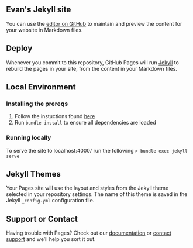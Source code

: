 ## Evan's Jekyll site

You can use the [editor on GitHub](https://github.com/laestrada/laestrada.github.io/edit/master/README.md) to maintain and preview the content for your website in Markdown files.

## Deploy
Whenever you commit to this repository, GitHub Pages will run [Jekyll](https://jekyllrb.com/) to rebuild the pages in your site, from the content in your Markdown files.

## Local Environment
### Installing the prereqs
1. Follow the instuctions found [here](https://jekyllrb.com/docs/)
2. Run `bundle install` to ensure all dependencies are loaded
### Running locally
To serve the site to localhost:4000/ run the following
`> bundle exec jekyll serve`
## Jekyll Themes

Your Pages site will use the layout and styles from the Jekyll theme selected in your repository settings. The name of this theme is saved in the Jekyll `_config.yml` configuration file.
## Support or Contact

Having trouble with Pages? Check out our [documentation](https://docs.github.com/categories/github-pages-basics/) or [contact support](https://github.com/contact) and we’ll help you sort it out.
